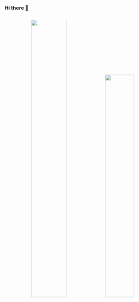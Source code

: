 ### Hi there 👋

<h2></h2>
<div align="center">
<img width="48%" src="https://github-readme-stats.vercel.app/api?username=dagoncal&show_icons=true&theme=transparent"><img width="43%" src="https://github-readme-stats.vercel.app/api/top-langs/?username=dagoncal&layout=compact&theme=transparent">
</div>
